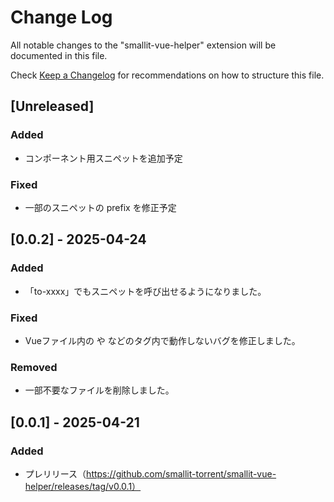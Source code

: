 # Change Log

All notable changes to the "smallit-vue-helper" extension will be documented in this file.

Check [Keep a Changelog](http://keepachangelog.com/) for recommendations on how to structure this file.

## [Unreleased]

### Added

- コンポーネント用スニペットを追加予定

### Fixed

- 一部のスニペットの prefix を修正予定

## [0.0.2] - 2025-04-24

### Added

- 「to-xxxx」でもスニペットを呼び出せるようになりました。

### Fixed

- Vueファイル内の <template></template> や <script></script> などのタグ内で動作しないバグを修正しました。

### Removed

- 一部不要なファイルを削除しました。

## [0.0.1] - 2025-04-21

### Added

- プレリリース（https://github.com/smallit-torrent/smallit-vue-helper/releases/tag/v0.0.1）